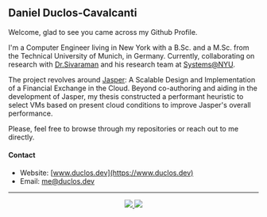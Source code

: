 ## Daniel Duclos-Cavalcanti

Welcome, glad to see you came across my Github Profile. 

I'm a Computer Engineer living in New York with a B.Sc. and a M.Sc. from the Technical University of Munich, in Germany. 
Currently, collaborating on research with [Dr.Sivaraman](https://anirudhsk.github.io/) and his research team 
at [Systems@NYU](https://news.cs.nyu.edu/). 

The project revolves around [Jasper](https://arxiv.org/abs/2402.09527): A Scalable Design and Implementation of a Financial Exchange in the Cloud. Beyond co-authoring and aiding in the development of Jasper, my thesis constructed a performant heuristic to 
select VMs based on present cloud conditions to improve Jasper's overall performance.

Please, feel free to browse through my repositories or reach out to me directly.

#### Contact
+ Website: [www.duclos.dev](https://www.duclos.dev)
+ Email: [me@duclos.dev](mailto:me@duclos.dev)

--- 

<p align="center">
  <a href="https://ko-fi.com/duclos">
    <img src="https://img.shields.io/badge/ko--fi-red.svg">
  </a>
  <a href="https://www.buymeacoffee.com/danielduclos">
    <img src="https://img.shields.io/badge/buy--me--coffee-green.svg">
  </a>
</p>
